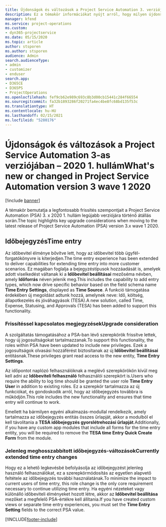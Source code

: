 ```yaml
---
title: Újdonságok és változások a Project Service Automation 3. verziójában – 2020 1. hullám
description: Ez a témakör információkat nyújt arról, hogy milyen újdonságok és változások vannak a Project Service Automation 3. verziójában – 2020. 1. hullám.
manager: kfend
ms.service: project-operations
ms.custom:
- dyn365-projectservice
ms.date: 05/15/2020
ms.topic: article
author: stsporen
ms.author: stsporen
audience: Admin
search.audienceType:
- admin
- customizer
- enduser
search.app:
- D365CE
- D365PS
- ProjectOperations
ms.openlocfilehash: fef9cb62e989c693c8b3d00cb15441c284f66554
ms.sourcegitcommit: fa32b1893286f20271fa4ec4be8fc68bd135f53c
ms.translationtype: HT
ms.contentlocale: hu-HU
ms.lasthandoff: 02/15/2021
ms.locfileid: "5280176"
---
```

# <a name="whats-new-or-changed-in-project-service-automation-version-3-wave-1-2020"></a><span data-ttu-id="ea750-103">Újdonságok és változások a Project Service Automation 3-as verziójában – 2020 1. hullám</span><span class="sxs-lookup"><span data-stu-id="ea750-103">What's new or changed in Project Service Automation version 3 wave 1 2020</span></span>

[!include [banner](../includes/psa-now-project-operations.md)]

<span data-ttu-id="ea750-104">A témakör bemutatja a legfontosabb frissítés szempontjait a Project Service Automation (PSA) 3. x 2020 1. hullám legújabb verziójára történő átállás során.</span><span class="sxs-lookup"><span data-stu-id="ea750-104">The topic highlights key upgrade considerations when moving to the latest release of Project Service Automation (PSA) version 3.x wave 1 2020.</span></span>

## <a name="time-entry"></a><span data-ttu-id="ea750-105">Időbejegyzés</span><span class="sxs-lookup"><span data-stu-id="ea750-105">Time entry</span></span>
<span data-ttu-id="ea750-106">Az időbevitel élménye bővítve lett, hogy az időbevitel több ügyfél-forgatókönyvre is kiterjedjen.</span><span class="sxs-lookup"><span data-stu-id="ea750-106">The time entry experience has been extended to deliver capabilities for extending time entry into more customer scenarios.</span></span> <span data-ttu-id="ea750-107">Ez magában foglalja a bejegyzéstípusok hozzáadását is, amelyek adott viselkedést váltanak ki a **Időbevitel beállításai** mezőséma névben, amely **Időforrás** néven jelenik meg.</span><span class="sxs-lookup"><span data-stu-id="ea750-107">This includes the capability to add entry types, which now drive specific behavior based on the field schema name **Time Entry Settings**, displayed as **Time Source**.</span></span> <span data-ttu-id="ea750-108">A funkció támogatása érdekében új megoldást adtunk hozzá, amelynek neve: Idő, költség, állapotkezelés és jóváhagyások (TESA).</span><span class="sxs-lookup"><span data-stu-id="ea750-108">A new solution, called Time, Expense, Statusing, and Approvals (TESA) has been added to support this functionality.</span></span>

### <a name="upgrade-consideration"></a><span data-ttu-id="ea750-109">Frissítéssel kapcsolatos megjegyzések</span><span class="sxs-lookup"><span data-stu-id="ea750-109">Upgrade consideration</span></span>
<span data-ttu-id="ea750-110">A szolgáltatás támogatásához a PSA-ban lévő szerepkörök frissítve lettek, hogy új jogosultságokat tartalmazzanak.</span><span class="sxs-lookup"><span data-stu-id="ea750-110">To support this functionality, the roles within PSA have been updated to include new privileges.</span></span> <span data-ttu-id="ea750-111">Ezek a jogosultságok olvasási hozzáférést biztosítanak az új **Időbevitel beállításai** entitásnak.</span><span class="sxs-lookup"><span data-stu-id="ea750-111">These privileges grant read access to the new entity, **Time Entry Settings**.</span></span>

<span data-ttu-id="ea750-112">Az időpontot naplózó felhasználóknak a meglévő szerepkörökön kívül meg kell adni az **Időbeviteli felhasználó** felhasználói szerepkört is.</span><span class="sxs-lookup"><span data-stu-id="ea750-112">Users who require the ability to log time should be granted the user role **Time Entry User** in addition to existing roles.</span></span> <span data-ttu-id="ea750-113">Ez a szerepkör tartalmazza az új funkciókat, és gondoskodik arról, hogy az időbejegyzés továbbra is működjön.</span><span class="sxs-lookup"><span data-stu-id="ea750-113">This role includes the new functionality and ensures that time entry will continue to work.</span></span>

<span data-ttu-id="ea750-114">Emellett ha bármilyen egyéni alkalmazás-modullal rendelkezik, amely tartalmazza az időbejegyzés entitás összes űrlapját, akkor a modulból el kell távolítania a **TESA időbejegyzés gyorslétrehozási űrlapját**.</span><span class="sxs-lookup"><span data-stu-id="ea750-114">Additionally, if you have any custom app modules that include all forms for the time entry entity, you will be required to remove the **TESA time Entry Quick Create Form** from the module.</span></span>

### <a name="currently-extended-time-entry-changes"></a><span data-ttu-id="ea750-115">Jelenleg meghosszabbított időbejegyzés-változások</span><span class="sxs-lookup"><span data-stu-id="ea750-115">Currently extended time entry changes</span></span>
<span data-ttu-id="ea750-116">Hogy ez a lehető legkevésbé befolyásolja az időbejegyzést jelenleg használó felhasználókat, ez a szerepkörmódosítás az egyetlen alapvető feltétele az időbejegyzés további használatának.</span><span class="sxs-lookup"><span data-stu-id="ea750-116">To minimize the impact to current users of time entry, this role change is the only core requirement necessary to continue utilizing time entry.</span></span> <span data-ttu-id="ea750-117">Ha egyéni nézeteket vagy különálló időbeviteli élményeket hozott létre, akkor az **Időbevitel beállítása** mezőket a megfelelő PSA-értékre kell állítania.</span><span class="sxs-lookup"><span data-stu-id="ea750-117">If you have created custom views or separate time entry experiences, you must set the **Time Entry Setting** fields to the correct PSA value.</span></span>


[!INCLUDE[footer-include](../includes/footer-banner.md)]